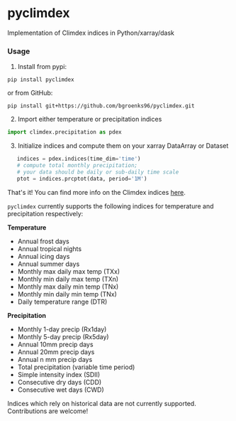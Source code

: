 # pyclimdex
Implementation of Climdex indices in Python/xarray/dask

### Usage

1. Install from pypi:

```
pip install pyclimdex
```

or from GitHub:

```
pip install git+https://github.com/bgroenks96/pyclimdex.git
```

2. Import either temperature or precipitation indices

```python
import climdex.precipitation as pdex
```

3. Initialize indices and compute them on your xarray DataArray or Dataset

```python
   indices = pdex.indices(time_dim='time')
   # compute total monthly precipitation;
   # your data should be daily or sub-daily time scale
   ptot = indices.prcptot(data, period='1M')
```

That's it! You can find more info on the Climdex indices [here](https://climdex.org).

`pyclimdex` currently supports the following indices for temperature and precipitation respectively:

**Temperature**

- Annual frost days
- Annual tropical nights
- Annual icing days
- Annual summer days
- Monthly max daily max temp (TXx)
- Monthly min daily max temp (TXn)
- Monthly max daily min temp (TNx)
- Monthly min daily min temp (TNx)
- Daily temperature range (DTR)

**Precipitation**

- Monthly 1-day precip (Rx1day)
- Monthly 5-day precip (Rx5day)
- Annual 10mm precip days
- Annual 20mm precip days
- Annual n mm precip days
- Total precipitation (variable time period)
- Simple intensity index (SDII)
- Consecutive dry days (CDD)
- Consecutive wet days (CWD)

Indices which rely on historical data are not currently supported. Contributions are welcome!
